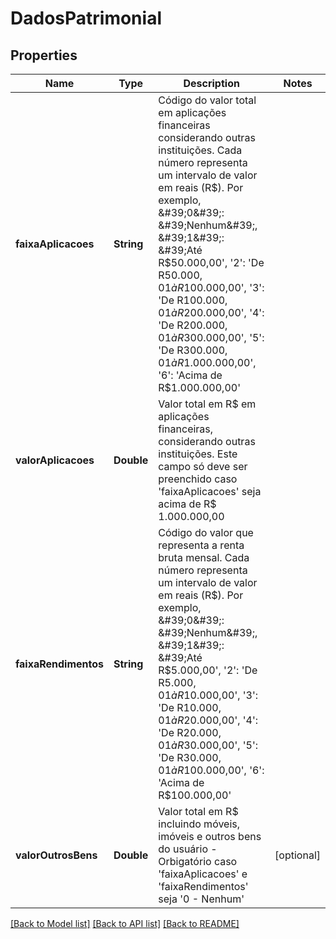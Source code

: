 # DadosPatrimonial

## Properties
Name | Type | Description | Notes
------------ | ------------- | ------------- | -------------
**faixaAplicacoes** | **String** | Código do valor total em aplicações financeiras considerando outras instituições. Cada número representa um intervalo de valor em reais (R$). Por exemplo, &#39;0&#39;: &#39;Nenhum&#39;, &#39;1&#39;: &#39;Até R$50.000,00&#39;, &#39;2&#39;: &#39;De R$50.000,01 à R$100.000,00&#39;, &#39;3&#39;: &#39;De R$100.000,01 à R$200.000,00&#39;, &#39;4&#39;: &#39;De R$200.000,01 à R$300.000,00&#39;, &#39;5&#39;: &#39;De R$300.000,01 à R$1.000.000,00&#39;, &#39;6&#39;: &#39;Acima de R$1.000.000,00&#39; | 
**valorAplicacoes** | **Double** | Valor total em R$ em aplicações financeiras, considerando outras instituições. Este campo só deve ser preenchido caso &#39;faixaAplicacoes&#39; seja acima de R$ 1.000.000,00 | 
**faixaRendimentos** | **String** | Código do valor que representa a renta bruta mensal. Cada número representa um intervalo de valor em reais (R$). Por exemplo, &#39;0&#39;: &#39;Nenhum&#39;, &#39;1&#39;: &#39;Até R$5.000,00&#39;, &#39;2&#39;: &#39;De R$5.000,01 à R$10.000,00&#39;, &#39;3&#39;: &#39;De R$10.000,01 à R$20.000,00&#39;, &#39;4&#39;: &#39;De R$20.000,01 à R$30.000,00&#39;, &#39;5&#39;: &#39;De R$30.000,01 à R$100.000,00&#39;, &#39;6&#39;: &#39;Acima de R$100.000,00&#39; | 
**valorOutrosBens** | **Double** | Valor total em R$ incluindo móveis, imóveis e outros bens do usuário  - Orbigatório caso &#39;faixaAplicacoes&#39; e &#39;faixaRendimentos&#39; seja &#39;0 - Nenhum&#39; | [optional] 

[[Back to Model list]](../README.md#documentation-for-models) [[Back to API list]](../README.md#documentation-for-api-endpoints) [[Back to README]](../README.md)


